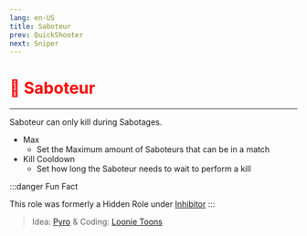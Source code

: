 ```yaml
---
lang: en-US
title: Saboteur
prev: QuickShooter
next: Sniper
---
```


# <font color="red">🔌 <b>Saboteur</b></font> <Badge text="Killing" type="tip" vertical="middle"/>

***

Saboteur can only kill during Sabotages.

- Max
  - Set the Maximum amount of Saboteurs that can be in a match
- Kill Cooldown
  - Set how long the Saboteur needs to wait to perform a kill

:::danger Fun Fact

This role was formerly a Hidden Role under [Inhibitor](Inhibitor)
:::

> Idea: [Pyro](#) & Coding: [Loonie Toons](https://github.com/Loonie-Toons)
